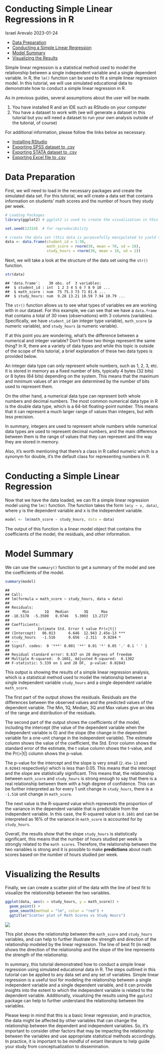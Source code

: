 Conducting Simple Linear Regressions in R
================
Israel Arevalo
2023-01-24

- <a href="#data-preparation" id="toc-data-preparation">Data
  Preparation</a>
- <a href="#conducting-a-simple-linear-regression"
  id="toc-conducting-a-simple-linear-regression">Conducting a Simple
  Linear Regression</a>
- <a href="#model-summary" id="toc-model-summary">Model Summary</a>
- <a href="#visualizing-the-results"
  id="toc-visualizing-the-results">Visualizing the Results</a>

Simple linear regression is a statistical method used to model the
relationship between a single independent variable and a single
dependent variable. In R, the `lm()` function can be used to fit a
simple linear regression model. In this tutorial, we will use simulated
educational data to demonstrate how to conduct a simple linear
regression in R.

As in previous guides, several assumptions about the user will be made.

1.  You have installed R and an IDE such as RStudio on your computer
2.  You have a dataset to work with (we will generate a dataset in this
    tutorial but you will need a dataset to run your own analysis
    outside of the tutorial, of course)

For additional information, please follow the links below as necessary.

- [Installing
  RStudio](https://rstudio-education.github.io/hopr/starting.html)
- [Exporting SPSS dataset to
  .csv](https://www.ibm.com/docs/en/spss-statistics/beta?topic=files-exporting-datasets)
- [Exporting STATA dataset to
  .csv](https://stats.oarc.ucla.edu/stata/faq/how-do-i-export-stata-dta-files-to-comma-separated-files/)
- [Exporting Excel file to
  .csv](https://support.microsoft.com/en-us/office/import-or-export-text-txt-or-csv-files-5250ac4c-663c-47ce-937b-339e391393ba)

# Data Preparation

First, we will need to load in the necessary packages and create the
simulated data set. For this tutorial, we will create a data set that
contains information on students’ math scores and the number of hours
they study per week.

``` r
# Loading Packages
library(ggplot2) # ggplot2 is used to create the visualization in this tutorial
```

``` r
set.seed(12314)  # for reproducibility

# create the data set (this data is purposefully manipulated to yield significant results for the purpose of the tutorial)
data <- data.frame(student_id = 1:30,
                   math_score = rnorm(30, mean = 70, sd = 10),
                   study_hours = rnorm(30, mean = 10, sd = 2))
```

Next, we will take a look at the structure of the data set using the
`str()` function.

``` r
str(data)
```

    ## 'data.frame':    30 obs. of  3 variables:
    ##  $ student_id : int  1 2 3 4 5 6 7 8 9 10 ...
    ##  $ math_score : num  75 75.3 73 71 81.6 ...
    ##  $ study_hours: num  9.28 13.21 10.59 7.94 10.79 ...

The `str()` function allows us to see what types of variables we are
working with in our dataset. For this example, we can see that we have a
`data.frame` that contains a total of 30 rows (observations) with 3
columns (variables). Specifically, we have `student_id` (an integer type
variable), `math_score` (a numeric variable), and `study_hours` (a
numeric variable).

If at this point you are wondering, what’s the difference between a
numerical and integer variable? Don’t those two things represent the
same thing? In R, there are a variety of data types and while this topic
is outside of the scope of this tutorial, a brief explanation of these
two data types is provided below.

An integer data type can only represent whole numbers, such as 1, 2, 3,
etc. It is stored in memory as a fixed number of bits, typically 4 bytes
(32 bits) or 8 bytes (64 bits) depending on the system. This means that
the maximum and minimum values of an integer are determined by the
number of bits used to represent them.

On the other hand, a numerical data type can represent both whole
numbers and decimal numbers. The most common numerical data type in R is
the double data type, which is a 64-bit floating-point number. This
means that it can represent a much larger range of values than integers,
but with less precision.

In summary, integers are used to represent whole numbers while numerical
data types are used to represent decimal numbers, and the main
difference between them is the range of values that they can represent
and the way they are stored in memory.

Also, it’s worth mentioning that there’s a class in R called numeric
which is a synonym for double, it’s the default class for representing
numbers in R.

# Conducting a Simple Linear Regression

Now that we have the data loaded, we can fit a simple linear regression
model using the `lm()` function. The function takes the form
`lm(y ~ x, data)`, where y is the dependent variable and x is the
independent variable.

``` r
model <- lm(math_score ~ study_hours, data = data)
```

The output of this function is a linear model object that contains the
coefficients of the model, the residuals, and other information.

# Model Summary

We can use the `summary()` function to get a summary of the model and
see the coefficients of the model.

``` r
summary(model)
```

    ## 
    ## Call:
    ## lm(formula = math_score ~ study_hours, data = data)
    ## 
    ## Residuals:
    ##      Min       1Q   Median       3Q      Max 
    ## -18.5178  -5.3500   0.9746   5.3003  13.2727 
    ## 
    ## Coefficients:
    ##             Estimate Std. Error t value Pr(>|t|)    
    ## (Intercept)   86.013      6.646  12.943 2.45e-13 ***
    ## study_hours   -1.516      0.656  -2.311   0.0284 *  
    ## ---
    ## Signif. codes:  0 '***' 0.001 '**' 0.01 '*' 0.05 '.' 0.1 ' ' 1
    ## 
    ## Residual standard error: 8.637 on 28 degrees of freedom
    ## Multiple R-squared:  0.1601, Adjusted R-squared:  0.1302 
    ## F-statistic: 5.339 on 1 and 28 DF,  p-value: 0.02843

This output is showing the results of a simple linear regression
analysis, which is a statistical method used to model the relationship
between a single independent variable `study_hours` and a single
dependent variable `math_score`.

The first part of the output shows the residuals. Residuals are the
differences between the observed values and the predicted values of the
dependent variable. The Min, 1Q, Median, 3Q and Max values give an idea
of the range and distribution of the residuals.

The second part of the output shows the coefficients of the model,
including the intercept (the value of the dependent variable when the
independent variable is 0) and the slope (the change in the dependent
variable for a one-unit change in the independent variable). The
estimate column shows the value of the coefficient, the Std. Error
column shows the standard error of the estimate, the t value column
shows the t-value, and the Pr(\>\|t\|) column shows the p-value.

The p-value for the intercept and the slope is very small (`2.45e-13`
and `0.02843` respectively) which is less than 0.05. This means that the
intercept and the slope are statistically significant. This means that,
the relationship between `math_score` and `study_hours` is strong enough
to say that there is a real relationship between them with a high degree
of confidence. This can be further interpreted as for every 1 unit
change in `study_hours`, there is a `-1.516` unit change in
`math_score`.

The next value is the R-squared value which represents the proportion of
the variance in the dependent variable that is predictable from the
independent variable. In this case, the R-squared value is `0.1601` and
can be interpreted as 16% of the variance in `math_score` is accounted
for by `study_hours`.

Overall, the results show that the slope `study_hours` is statistically
significant, this means that the number of hours studied per week is
strongly related to the `math scores`. Therefore, the relationship
between the two variables is strong and it is possible to make
**predictions** about math scores based on the number of hours studied
per week.

# Visualizing the Results

Finally, we can create a scatter plot of the data with the line of best
fit to visualize the relationship between the two variables.

``` r
ggplot(data, aes(x = study_hours, y = math_score)) +
  geom_point() +
  geom_smooth(method = "lm", color = "red") +
  ggtitle("Scatter plot of Math Scores vs Study Hours")
```

![](simpleregression_files/figure-gfm/unnamed-chunk-6-1.png)<!-- -->

This plot shows the relationship between the `math_score` and
`study_hours` variables, and can help to further illustrate the strength
and direction of the relationship modeled by the linear regression. The
line of best fit (in red) shows the direction of the relationship and
the slope of the line represents the strength of the relationship.

In summary, this tutorial demonstrated how to conduct a simple linear
regression using simulated educational data in R. The steps outlined in
this tutorial can be applied to any data set and any set of variables.
Simple linear regression is a useful tool for modeling the relationship
between a single independent variable and a single dependent variable,
and it can provide insights into the extent to which the independent
variable is related to the dependent variable. Additionally, visualizing
the results using the `ggplot2` package can help to further understand
the relationship between the variables.

Please keep in mind that this is a basic linear regression, and in
practice, the data might be affected by other variables that can change
the relationship between the dependent and independent variables. So,
it’s important to consider other factors that may be impacting the
relationship between the variables and use appropriate statistical
methods accordingly. In practice, it is important to be mindful of
extant literature to help guide your study from conceptualization to
dissemination.
